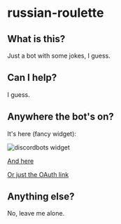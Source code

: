 # russian-roulette
## What is this?
Just a bot with some jokes, I guess.

## Can I help?
I guess.

## Anywhere the bot's on?
It's here (fancy widget):



![discordbots widget](https://discordbots.org/api/widget/305602159741763585.png)

[And here](https://bots.discord.pw/bots/305602159741763585)

[Or just the OAuth link](https://discordapp.com/oauth2/authorize?client_id=305602159741763585&scope=bot&permissions=8)

## Anything else?
No, leave me alone.

